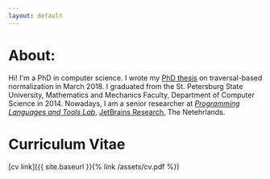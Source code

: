 ```yaml
---
layout: default
---
```


# About:

Hi!
I'm a PhD in computer science.
I wrote my [PhD thesis](https://disser.spbu.ru/files/disser2/disser/5cp32FwxGH.pdf) on traversal-based normalization in March 2018.
I graduated from the St. Petersburg State University, Mathematics and Mechanics Faculty, Department of Computer Science in 2014.
Nowadays, I am a senior researcher at [*Programming Languages and Tools Lab*](https://research.jetbrains.org/groups/plt_lab/), [JetBrains Research](https://research.jetbrains.org/), The Netehrlands.

# Curriculum Vitae

[cv link]({{ site.baseurl }}{% link /assets/cv.pdf %})
